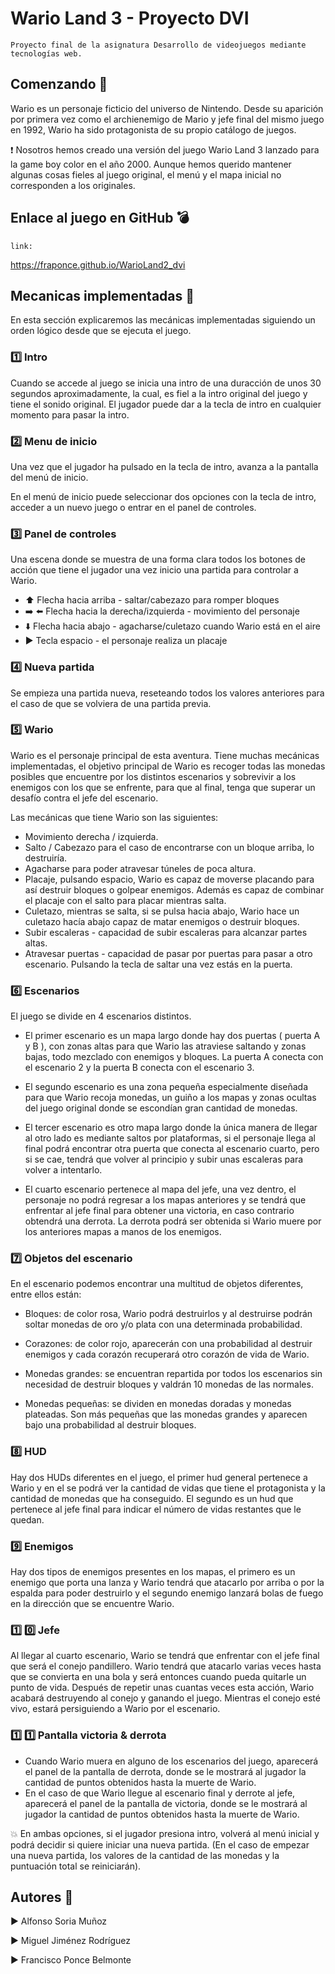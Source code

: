 # Wario Land 3 - Proyecto DVI
```
Proyecto final de la asignatura Desarrollo de videojuegos mediante tecnologías web.
```

## Comenzando :running:

Wario es un personaje ficticio del universo de Nintendo. Desde su aparición por primera vez como el archienemigo de Mario y jefe final del mismo juego en 1992, Wario ha sido protagonista de su propio catálogo de juegos. 

:heavy_exclamation_mark: Nosotros hemos creado una versión del juego Wario Land 3 lanzado para la game boy color en el año 2000. Aunque hemos querido mantener algunas cosas fieles al juego original, el menú y el mapa inicial no corresponden a los originales.

## Enlace al juego en GitHub :bomb:

```
link:
```
<https://fraponce.github.io/WarioLand2_dvi>


## Mecanicas implementadas :pencil:

En esta sección explicaremos las mecánicas implementadas siguiendo un orden lógico desde que se ejecuta el juego.

### :one: Intro

Cuando se accede al juego se inicia una intro de una duracción de unos 30 segundos aproximadamente, la cual, es fiel a la intro original del juego y tiene el sonido original. El jugador puede dar a la tecla de intro en cualquier momento para pasar la intro.

### :two: Menu de inicio

Una vez que el jugador ha pulsado en la tecla de intro, avanza a la pantalla del menú de inicio.

En el menú de inicio puede seleccionar dos opciones con la tecla de intro, acceder a un nuevo juego o entrar en el panel de controles.

### :three: Panel de controles

Una escena donde se muestra de una forma clara todos los botones de acción que tiene el jugador una vez inicio una partida para controlar a Wario.

* :arrow_up: Flecha hacia arriba - saltar/cabezazo para romper bloques
* :arrow_right: :arrow_left: Flecha hacia la derecha/izquierda - movimiento del personaje
* :arrow_down: Flecha hacia abajo - agacharse/culetazo cuando Wario está en el aire
* :arrow_forward: Tecla espacio - el personaje realiza un placaje

### :four: Nueva partida

Se empieza una partida nueva, reseteando todos los valores anteriores para el caso de que se volviera de una partida previa.

### :five: Wario

Wario es el personaje principal de esta aventura. Tiene muchas mecánicas implementadas, el objetivo principal de Wario es recoger todas las monedas posibles que encuentre por los distintos escenarios y sobrevivir a los enemigos con los que se enfrente, para que al final, tenga que superar un desafío contra el jefe del escenario.

Las mecánicas que tiene Wario son las siguientes:

* Movimiento derecha / izquierda.
* Salto / Cabezazo para el caso de encontrarse con un bloque arriba, lo destruiría.
* Agacharse para poder atravesar túneles de poca altura.
* Placaje, pulsando espacio, Wario es capaz de moverse placando para así destruir bloques o golpear enemigos. Además es capaz de combinar el placaje con el salto para placar mientras salta.
* Culetazo, mientras se salta, si se pulsa hacia abajo, Wario hace un culetazo hacía abajo capaz de matar enemigos o destruir bloques.
* Subir escaleras - capacidad de subir escaleras para alcanzar partes altas.
* Atravesar puertas - capacidad de pasar por puertas para pasar a otro escenario. Pulsando la tecla de saltar una vez estás en la puerta.

### :six: Escenarios

El juego se divide en 4 escenarios distintos.

* El primer escenario es un mapa largo donde hay dos puertas ( puerta A y B ), con zonas altas para que Wario las atraviese saltando y zonas bajas, todo mezclado con enemigos y bloques. La puerta A conecta con el escenario 2 y la puerta B conecta con el escenario 3.

* El segundo escenario es una zona pequeña especialmente diseñada para que Wario recoja monedas, un guiño a los mapas y zonas ocultas del juego original donde se escondían gran cantidad de monedas.

* El tercer escenario es otro mapa largo donde la única manera de llegar al otro lado es mediante saltos por plataformas, si el personaje llega al final podrá encontrar otra puerta que conecta al escenario cuarto, pero si se cae, tendrá que volver al principio y subir unas escaleras para volver a intentarlo.

* El cuarto escenario pertenece al mapa del jefe, una vez dentro, el personaje no podrá regresar a los mapas anteriores y se tendrá que enfrentar al jefe final para obtener una victoria, en caso contrario obtendrá una derrota. La derrota podrá ser obtenida si Wario muere por los anteriores mapas a manos de los enemigos.

### :seven: Objetos del escenario

En el escenario podemos encontrar una multitud de objetos diferentes, entre ellos están:

* Bloques: de color rosa, Wario podrá destruirlos y al destruirse podrán soltar monedas de oro y/o plata con una determinada probabilidad.

* Corazones: de color rojo, aparecerán con una probabilidad al destruir enemigos y cada corazón recuperará otro corazón de vida de Wario.

* Monedas grandes: se encuentran repartida por todos los escenarios sin necesidad de destruir bloques y valdrán 10 monedas de las normales.

* Monedas pequeñas: se dividen en monedas doradas y monedas plateadas. Son más pequeñas que las monedas grandes y aparecen bajo una probabilidad al destruir bloques.

### :eight: HUD

Hay dos HUDs diferentes en el juego, el primer hud general pertenece a Wario y en el se podrá ver la cantidad de vidas que tiene el protagonista y la cantidad de monedas que ha conseguido. El segundo es un hud que pertenece al jefe final para indicar el número de vidas restantes que le quedan.

### :nine: Enemigos

Hay dos tipos de enemigos presentes en los mapas, el primero es un enemigo que porta una lanza y Wario tendrá que atacarlo por arriba o por la espalda para poder destruirlo y el segundo enemigo lanzará bolas de fuego en la dirección que se encuentre Wario.

### :one: :zero: Jefe

Al llegar al cuarto escenario, Wario se tendrá que enfrentar con el jefe final que será el conejo pandillero. Wario tendrá que atacarlo varias veces hasta que se convierta en una bola y será entonces cuando pueda quitarle un punto de vida. Después de repetir unas cuantas veces esta acción, Wario acabará destruyendo al conejo y ganando el juego. Mientras el conejo esté vivo, estará persiguiendo a Wario por el escenario.

### :one: :one: Pantalla victoria & derrota

* Cuando Wario muera en alguno de los escenarios del juego, aparecerá el panel de la pantalla de derrota, donde se le mostrará al jugador la cantidad de puntos obtenidos hasta la muerte de Wario.
* En el caso de que Wario llegue al escenario final y derrote al jefe, aparecerá el panel de la pantalla de victoria, donde se le mostrará al jugador la cantidad de puntos obtenidos hasta la muerte de Wario.

:boom: En ambas opciones, si el jugador presiona intro, volverá al menú inicial y podrá decidir si quiere iniciar una nueva partida. (En el caso de empezar una nueva partida, los valores de la cantidad de las monedas y la puntuación total se reiniciarán).

## Autores :sparkling_heart:

:arrow_forward: Alfonso Soria Muñoz

:arrow_forward: Miguel Jiménez Rodríguez

:arrow_forward: Francisco Ponce Belmonte
